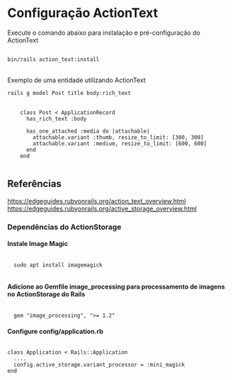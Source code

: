 # Configuração ActionText

Execute o comando abaixo para instalação e pré-configuração do ActionText

<code>
bin/rails action_text:install
</code>

<br>

Exemplo de uma entidade utilizando ActionText

<code>rails g model Post title body:rich_text</code>

<pre>
  <code>
    class Post < ApplicationRecord
      has_rich_text :body

      has_one_attached :media do |attachable|
        attachable.variant :thumb, resize_to_limit: [300, 300]
        attachable.variant :medium, resize_to_limit: [600, 600]
      end
    end
  </code>
</pre>

## Referências

https://edgeguides.rubyonrails.org/action_text_overview.html
https://edgeguides.rubyonrails.org/active_storage_overview.html

### Dependências do ActionStorage

#### Instale Image Magic

<code>
  sudo apt install imagemagick

</code>

#### Adicione ao Gemfile image_processing para processamento de imagens no ActionStorage do Rails

<code>
  gem "image_processing", ">= 1.2"
</code>

#### Configure config/application.rb

<pre>
<code>
class Application < Rails::Application
  ....
  config.active_storage.variant_processor = :mini_magick
end
</code>
</pre>
